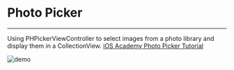 # Photo Picker

_____

Using PHPickerViewController to select images from a photo library and display them in a CollectionView.
[iOS Academy Photo Picker Tutorial](https://www.youtube.com/watch?v=LlZUQW3Zj9c)

![demo]("https://media.giphy.com/media/VrR05Hl1sMYSbqTGal/giphy.gif")
